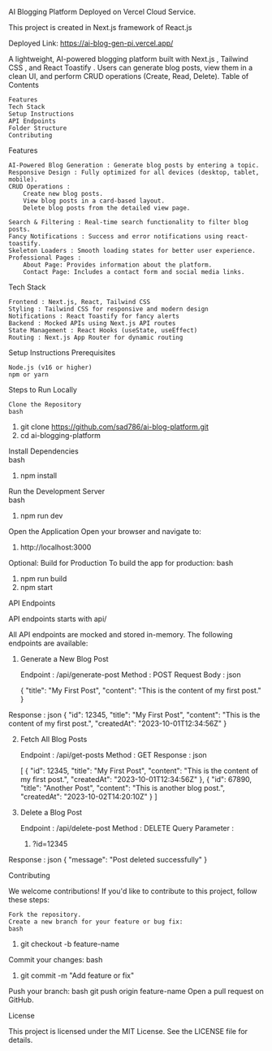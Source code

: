 AI Blogging Platform  Deployed on Vercel Cloud Service.

This project is created in Next.js framework of React.js

Deployed Link: https://ai-blog-gen-pi.vercel.app/

A lightweight, AI-powered blogging platform built with Next.js , Tailwind CSS , and React Toastify . Users can generate blog posts, view them in a clean UI, and perform CRUD operations (Create, Read, Delete). 
Table of Contents 

    Features 
    Tech Stack 
    Setup Instructions 
    API Endpoints 
    Folder Structure 
    Contributing 
     

Features 

    AI-Powered Blog Generation : Generate blog posts by entering a topic.
    Responsive Design : Fully optimized for all devices (desktop, tablet, mobile).
    CRUD Operations :
        Create new blog posts.
        View blog posts in a card-based layout.
        Delete blog posts from the detailed view page.
         
    Search & Filtering : Real-time search functionality to filter blog posts.
    Fancy Notifications : Success and error notifications using react-toastify.
    Skeleton Loaders : Smooth loading states for better user experience.
    Professional Pages :
        About Page: Provides information about the platform.
        Contact Page: Includes a contact form and social media links.
         
     

Tech Stack 

    Frontend : Next.js, React, Tailwind CSS
    Styling : Tailwind CSS for responsive and modern design
    Notifications : React Toastify for fancy alerts
    Backend : Mocked APIs using Next.js API routes
    State Management : React Hooks (useState, useEffect)
    Routing : Next.js App Router for dynamic routing
     

Setup Instructions 
Prerequisites 

    Node.js (v16 or higher)
    npm or yarn
     

Steps to Run Locally 

    Clone the Repository  
    bash
     

 
1. git clone https://github.com/sad786/ai-blog-platform.git
2. cd ai-blogging-platform
 
 

Install Dependencies  
bash
 
 
1. npm install
 
 

Run the Development Server  
bash
 
 
1. npm run dev
 
 

Open the Application 
Open your browser and navigate to: 
 
 
1. http://localhost:3000
 
 

Optional: Build for Production 
To build the app for production: 
bash
 

    
1. npm run build
2. npm start
     
     
     

API Endpoints 

API endpoints starts with api/

All API endpoints are mocked and stored in-memory. The following endpoints are available: 
1. Generate a New Blog Post 

    Endpoint : /api/generate-post
    Method : POST
    Request Body :
    json
     

 
    {
    "title": "My First Post",
    "content": "This is the content of my first post."
    }
 
 
Response :
json
    {
      "id": 12345,
      "title": "My First Post",
      "content": "This is the content of my first post.",
      "createdAt": "2023-10-01T12:34:56Z"
    }
     
     
     

2. Fetch All Blog Posts 

    Endpoint : /api/get-posts
    Method : GET
    Response :
    json
     
    [
      {
        "id": 12345,
        "title": "My First Post",
        "content": "This is the content of my first post.",
        "createdAt": "2023-10-01T12:34:56Z"
      },
      {
        "id": 67890,
        "title": "Another Post",
        "content": "This is another blog post.",
        "createdAt": "2023-10-02T14:20:10Z"
      }
    ]
     
     
     

3. Delete a Blog Post 

    Endpoint : /api/delete-post
    Method : DELETE
    Query Parameter :
    1. ?id=12345
 
 
Response :
json
    {
      "message": "Post deleted successfully"
    }
 

Contributing 

We welcome contributions! If you'd like to contribute to this project, follow these steps: 

    Fork the repository.
    Create a new branch for your feature or bug fix:
    bash
     

 
1. git checkout -b feature-name
 
 
Commit your changes:
bash
 
 
1. git commit -m "Add feature or fix"
 
 
Push your branch:
bash git push origin feature-name
Open a pull request on GitHub.
     

License 

This project is licensed under the MIT License. See the LICENSE  file for details. 